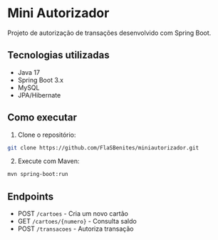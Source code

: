 # Mini Autorizador

Projeto de autorização de transações desenvolvido com Spring Boot.

## Tecnologias utilizadas
- Java 17
- Spring Boot 3.x
- MySQL
- JPA/Hibernate

## Como executar

1. Clone o repositório:
```bash
git clone https://github.com/FlaSBenites/miniautorizador.git
```

2. Execute com Maven:
```bash
mvn spring-boot:run
```

## Endpoints

- POST `/cartoes` - Cria um novo cartão
- GET `/cartoes/{numero}` - Consulta saldo
- POST `/transacoes` - Autoriza transação
